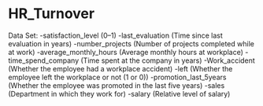 # HR_Turnover
Data Set:
-satisfaction_level (0–1)
-last_evaluation (Time since last evaluation in years)
-number_projects (Number of projects completed while at work)
-average_monthly_hours (Average monthly hours at workplace)
-time_spend_company (Time spent at the company in years)
-Work_accident (Whether the employee had a workplace accident)
-left (Whether the employee left the workplace or not (1 or 0))
-promotion_last_5years (Whether the employee was promoted in the last five years)
-sales (Department in which they work for)
-salary (Relative level of salary)
